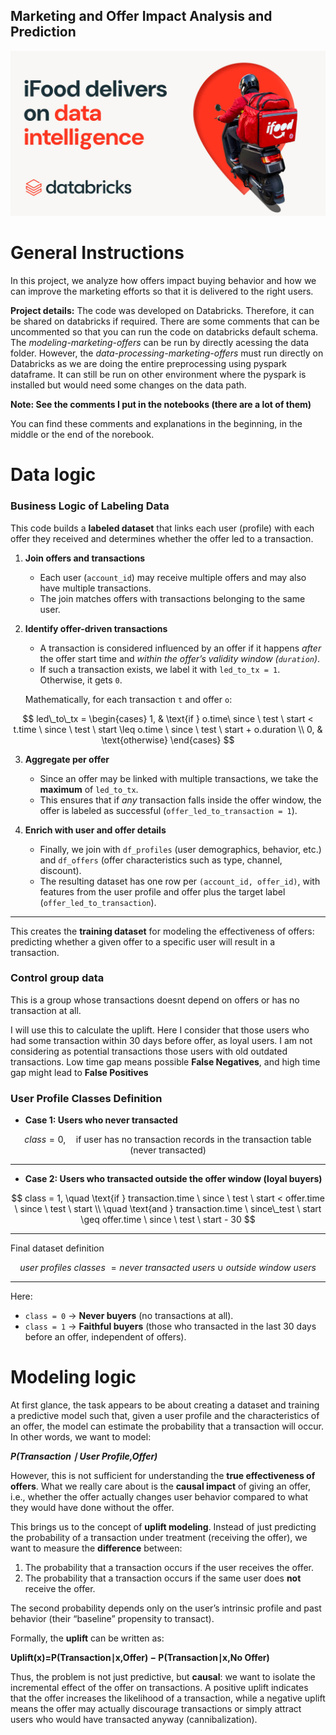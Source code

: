 ## Marketing and Offer Impact Analysis and Prediction
![ifood-og.jpg](./imgs/ifood-og.jpg "ifood-og.jpg")

# General Instructions

In this project, we analyze how offers impact buying behavior and how we can improve the marketing efforts so that it is delivered to the right users.

**Project details:**
The code was developed on Databricks. Therefore, it can be shared on databricks if required. There are some comments that can be uncommented so that you can run the code on databricks default schema. The _modeling-marketing-offers_ can be run by directly acessing the data folder. However, the _data-processing-marketing-offers_ must run directly on Databricks as we are doing the entire preprocessing using pyspark dataframe. It can still be run on other environment where the pyspark is installed but would need some changes on the data path.


**Note: See the comments I put in the notebooks (there are a lot of them)**

You can find these comments and explanations in the beginning, in the middle or the end of the norebook.

# Data logic

### Business Logic of Labeling Data

This code builds a **labeled dataset** that links each user (profile) with each offer they received and determines whether the offer led to a transaction.  

1. **Join offers and transactions**  
   - Each user (`account_id`) may receive multiple offers and may also have multiple transactions.  
   - The join matches offers with transactions belonging to the same user.  

2. **Identify offer-driven transactions**  
   - A transaction is considered influenced by an offer if it happens *after* the offer start time and *within the offer’s validity window (`duration`)*.  
   - If such a transaction exists, we label it with `led_to_tx = 1`. Otherwise, it gets `0`.  

   Mathematically, for each transaction `t` and offer `o`:  

$$
led\_to\_tx =
\begin{cases}
1, & \text{if } o.time\ since \ test \ start < t.time \ since \ test \ start \leq o.time \ since \ test \ start + o.duration \\
0, & \text{otherwise}
\end{cases}
$$

3. **Aggregate per offer**  
   - Since an offer may be linked with multiple transactions, we take the **maximum** of `led_to_tx`.  
   - This ensures that if *any* transaction falls inside the offer window, the offer is labeled as successful (`offer_led_to_transaction = 1`).  

4. **Enrich with user and offer details**  
   - Finally, we join with `df_profiles` (user demographics, behavior, etc.) and `df_offers` (offer characteristics such as type, channel, discount).  
   - The resulting dataset has one row per `(account_id, offer_id)`, with features from the user profile and offer plus the target label (`offer_led_to_transaction`).  

---

This creates the **training dataset** for modeling the effectiveness of offers: predicting whether a given offer to a specific user will result in a transaction.



### Control group data
This is a group whose transactions doesnt depend on offers or has no transaction at all.

I will use this to calculate the uplift.
Here I consider that those users who had some transaction within 30 days before offer, as loyal users. I am not considering as potential transactions those users with old outdated transactions.
Low time gap means possible **False Negatives**, and high time gap might lead to **False Positives**


### User Profile Classes Definition

- **Case 1: Users who never transacted**

$$
class = 0, \quad \text{if user has no transaction records in the transaction table (never transacted)}
$$  

---

- **Case 2: Users who transacted outside the offer window (loyal buyers)**

$$
class = 1, \quad \text{if } transaction.time \ since \ test \ start < offer.time \ since \ test \ start \\
\quad \text{and } transaction.time \ since\_test \ start \geq offer.time \ since \ test \ start - 30
$$  

---

Final dataset definition

$$
user \ profiles\ classes \  = never \ transacted \ users \cup outside \ window \ users
$$

---

Here:
- `class = 0` → **Never buyers** (no transactions at all).  
- `class = 1` → **Faithful buyers** (those who transacted in the last 30 days before an offer, independent of offers).



# Modeling logic # 
At first glance, the task appears to be about creating a dataset and training a predictive model such that, given a user profile and the characteristics of an offer, the model can estimate the probability that a transaction will occur. In other words, we want to model:

**_P(Transaction ∣ User Profile,Offer)_**


However, this is not sufficient for understanding the **true effectiveness of offers**. What we really care about is the **causal impact** of giving an offer, i.e., whether the offer actually changes user behavior compared to what they would have done without the offer.  

This brings us to the concept of **uplift modeling**. Instead of just predicting the probability of a transaction under treatment (receiving the offer), we want to measure the **difference** between:  

1. The probability that a transaction occurs if the user receives the offer.  
2. The probability that a transaction occurs if the same user does **not** receive the offer.  

The second probability depends only on the user’s intrinsic profile and past behavior (their “baseline” propensity to transact).  

Formally, the **uplift** can be written as:

**Uplift(x)=P(Transaction∣x,Offer) − P(Transaction∣x,No Offer)**

Thus, the problem is not just predictive, but **causal**: we want to isolate the incremental effect of the offer on transactions. A positive uplift indicates that the offer increases the likelihood of a transaction, while a negative uplift means the offer may actually discourage transactions or simply attract users who would have transacted anyway (cannibalization).
